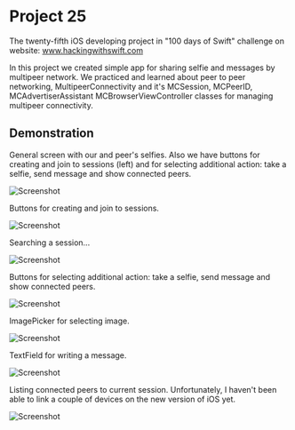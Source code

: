 #  Project 25

The twenty-fifth iOS developing project in "100 days of Swift" challenge on website: www.hackingwithswift.com

In this project we created simple app for sharing selfie and messages by multipeer network. We practiced and learned about peer to peer networking, MultipeerConnectivity and it's MCSession, MCPeerID, MCAdvertiserAssistant MCBrowserViewController classes for managing multipeer connectivity.

## Demonstration

General screen with our and peer's selfies. Also we have buttons for creating and join to sessions (left) and for selecting additional action: take a selfie, send message and show connected peers.

![Screenshot](screen1.png)

Buttons for creating and join to sessions.

![Screenshot](screen2.png)

Searching a session...

![Screenshot](screen3.png)

Buttons for selecting additional action: take a selfie, send message and show connected peers.

![Screenshot](screen4.png)

ImagePicker for selecting image.

![Screenshot](screen5.png)

TextField for writing a message.

![Screenshot](screen6.png)

Listing connected peers to current session. Unfortunately, I haven't been able to link a couple of devices on the new version of iOS yet.

![Screenshot](screen7.png)
